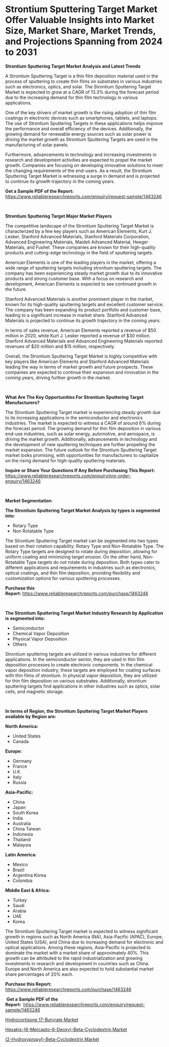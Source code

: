 <p><h1>Strontium Sputtering Target Market Offer Valuable Insights into Market Size, Market Share, Market Trends, and Projections Spanning from 2024 to 2031</h1></p><p><strong>Strontium Sputtering Target Market Analysis and Latest Trends</strong></p>
<p><p>A Strontium Sputtering Target is a thin film deposition material used in the process of sputtering to create thin films on substrates in various industries such as electronics, optics, and solar. The Strontium Sputtering Target Market is expected to grow at a CAGR of 13.3% during the forecast period due to the increasing demand for thin film technology in various applications.</p><p>One of the key drivers of market growth is the rising adoption of thin film coatings in electronic devices such as smartphones, tablets, and laptops. The use of Strontium Sputtering Targets in these applications helps improve the performance and overall efficiency of the devices. Additionally, the growing demand for renewable energy sources such as solar power is driving the market growth as Strontium Sputtering Targets are used in the manufacturing of solar panels.</p><p>Furthermore, advancements in technology and increasing investments in research and development activities are expected to propel the market growth. Companies are focusing on developing innovative solutions to meet the changing requirements of the end-users. As a result, the Strontium Sputtering Target Market is witnessing a surge in demand and is projected to continue its growth trajectory in the coming years.</p></p>
<p><strong>Get a Sample PDF of the Report:&nbsp;</strong> <a href="https://www.reliableresearchreports.com/enquiry/request-sample/1463246">https://www.reliableresearchreports.com/enquiry/request-sample/1463246</a></p>
<p>&nbsp;</p>
<p><strong>Strontium Sputtering Target Major Market Players</strong></p>
<p><p>The competitive landscape of the Strontium Sputtering Target Market is characterized by a few key players such as American Elements, Kurt J. Lesker, Stanford Advanced Materials, Stanford Materials Corporation, Advanced Engineering Materials, Maideli Advanced Material, Heeger Materials, and Fushel. These companies are known for their high-quality products and cutting-edge technology in the field of sputtering targets.</p><p>American Elements is one of the leading players in the market, offering a wide range of sputtering targets including strontium sputtering targets. The company has been experiencing steady market growth due to its innovative products and strong customer base. With a focus on research and development, American Elements is expected to see continued growth in the future.</p><p>Stanford Advanced Materials is another prominent player in the market, known for its high-quality sputtering targets and excellent customer service. The company has been expanding its product portfolio and customer base, leading to a significant increase in market share. Stanford Advanced Materials is projected to continue its growth trajectory in the coming years.</p><p>In terms of sales revenue, American Elements reported a revenue of $50 million in 2020, while Kurt J. Lesker reported a revenue of $30 million. Stanford Advanced Materials and Advanced Engineering Materials reported revenues of $20 million and $15 million, respectively.</p><p>Overall, the Strontium Sputtering Target Market is highly competitive with key players like American Elements and Stanford Advanced Materials leading the way in terms of market growth and future prospects. These companies are expected to continue their expansion and innovation in the coming years, driving further growth in the market.</p></p>
<p>&nbsp;</p>
<p><strong>What Are The Key Opportunities For Strontium Sputtering Target Manufacturers?</strong></p>
<p><p>The Strontium Sputtering Target market is experiencing steady growth due to its increasing applications in the semiconductor and electronics industries. The market is expected to witness a CAGR of around 6% during the forecast period. The growing demand for thin film deposition in various end-use industries, such as solar energy, automotive, and aerospace, is driving the market growth. Additionally, advancements in technology and the development of new sputtering techniques are further propelling the market expansion. The future outlook for the Strontium Sputtering Target market looks promising, with opportunities for manufacturers to capitalize on the rising demand for high-quality sputtering materials.</p></p>
<p><strong>Inquire or Share Your Questions If Any Before Purchasing This Report:</strong> <a href="https://www.reliableresearchreports.com/enquiry/pre-order-enquiry/1463246">https://www.reliableresearchreports.com/enquiry/pre-order-enquiry/1463246</a></p>
<p>&nbsp;</p>
<p><strong>Market Segmentation</strong></p>
<p><strong>The Strontium Sputtering Target Market Analysis by types is segmented into:</strong></p>
<p><ul><li>Rotary Type</li><li>Non Rotatable Type</li></ul></p>
<p><p>The Strontium Sputtering Target market can be segmented into two types based on their rotation capability: Rotary Type and Non-Rotatable Type. The Rotary Type targets are designed to rotate during deposition, allowing for uniform coating and minimizing target erosion. On the other hand, Non-Rotatable Type targets do not rotate during deposition. Both types cater to different applications and requirements in industries such as electronics, optical coatings, and thin film deposition, providing flexibility and customization options for various sputtering processes.</p></p>
<p><strong>Purchase this Report:&nbsp;</strong><a href="https://www.reliableresearchreports.com/purchase/1463246">https://www.reliableresearchreports.com/purchase/1463246</a></p>
<p>&nbsp;</p>
<p><strong>The Strontium Sputtering Target Market Industry Research by Application is segmented into:</strong></p>
<p><ul><li>Semiconductor</li><li>Chemical Vapor Deposition</li><li>Physical Vapor Deposition</li><li>Others</li></ul></p>
<p><p>Strontium sputtering targets are utilized in various industries for different applications. In the semiconductor sector, they are used in thin film deposition processes to create electronic components. In the chemical vapor deposition industry, these targets are employed for coating surfaces with thin films of strontium. In physical vapor deposition, they are utilized for thin film deposition on various substrates. Additionally, strontium sputtering targets find applications in other industries such as optics, solar cells, and magnetic storage.</p></p>
<p>&nbsp;</p>
<p><strong>In terms of Region, the Strontium Sputtering Target Market Players available by Region are:</strong></p>
<p>
    <p> <strong> North America: </strong>
        <ul>
            <li>United States</li>
            <li>Canada</li>
        </ul>
        </p> 
    <p> <strong> Europe: </strong>
        <ul>
            <li>Germany</li>
            <li>France</li>
            <li>U.K.</li>
            <li>Italy</li>
            <li>Russia</li>
        </ul>
        </p> 
    <p> <strong> Asia-Pacific: </strong>
        <ul>
            <li>China</li>
            <li>Japan</li>
            <li>South Korea</li>
            <li>India</li>
            <li>Australia</li>
            <li>China Taiwan</li>
            <li>Indonesia</li>
            <li>Thailand</li>
            <li>Malaysia</li>
        </ul>
        </p> 
    <p> <strong> Latin America: </strong>
        <ul>
            <li>Mexico</li>
            <li>Brazil</li>
            <li>Argentina Korea</li>
            <li>Colombia</li>
        </ul>
        </p> 
    <p> <strong> Middle East & Africa: </strong>
        <ul>
            <li>Turkey</li>
            <li>Saudi</li>
            <li>Arabia</li>
            <li>UAE</li>
            <li>Korea</li>
        </ul>
    </p>
    </p>
<p><p>The Strontium Sputtering Target market is expected to witness significant growth in regions such as North America (NA), Asia-Pacific (APAC), Europe, United States (USA), and China due to increasing demand for electronic and optical applications. Among these regions, Asia-Pacific is projected to dominate the market with a market share of approximately 40%. This growth can be attributed to the rapid industrialization and growing investments in research and development in countries such as China. Europe and North America are also expected to hold substantial market share percentages of 20% each.</p></p>
<p><strong>Purchase this Report: </strong><a href="https://www.reliableresearchreports.com/purchase/1463246">https://www.reliableresearchreports.com/purchase/1463246</a></p>
<p>&nbsp;<strong>Get a Sample PDF of the Report:&nbsp;&nbsp;</strong><a href="https://www.reliableresearchreports.com/enquiry/request-sample/1463246">https://www.reliableresearchreports.com/enquiry/request-sample/1463246</a></p>
<p><strong></strong></p>
<p><p><a href="https://view.publitas.com/reportprime-1/decoding-the-hydrocortisone-17-butyrate-market-a-deep-dive-into-the-latest-market-trends-market-segmentation-and-competitive-analysis/">Hydrocortisone 17-Butyrate Market</a></p><p><a href="https://view.publitas.com/reportprime-1/hexakis-6-mercapto-6-deoxy-beta-cyclodextrin-market-offer-valuable-insights-into-market-size-market-share-market-trends-and-projections-spanning-from-2023-to-2030/">Hexakis-(6-Mercapto-6-Deoxy)-Beta-Cyclodextrin Market</a></p><p><a href="https://view.publitas.com/reportprime-1/2-hydroxypropyl-beta-cyclodextrin-market-share-market-new-trends-analysis-report-by-type-by-application-by-end-use-by-region-and-segment-forecasts-2023-2030/">(2-Hydroxypropyl)-Beta-Cyclodextrin Market</a></p></p>